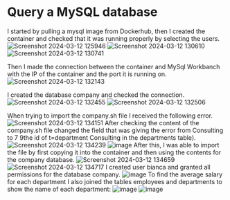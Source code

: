 # Query a MySQL database

I started by pulling a mysql image from Dockerhub, then I created the container and checked that it was running properly by selecting the users.
![Screenshot 2024-03-12 125946](https://github.com/biancaradulescu28/Docker_ex/assets/92685311/9660bfe2-c26a-424c-93c6-36a7bfd66b50)
![Screenshot 2024-03-12 130610](https://github.com/biancaradulescu28/Docker_ex/assets/92685311/6167ff85-c663-4f12-b443-638d6f84b3d2)
![Screenshot 2024-03-12 130741](https://github.com/biancaradulescu28/Docker_ex/assets/92685311/c77b7842-3047-4bea-8880-06e4414bf7cf)

Then I made the connection between the container and MySql Workbanch with the IP of the container and the port it is running on.
![Screenshot 2024-03-12 132143](https://github.com/biancaradulescu28/Docker_ex/assets/92685311/f169f2e7-fe12-45e7-be03-342416e9d277)

I created the database company and checked the connection.
![Screenshot 2024-03-12 132455](https://github.com/biancaradulescu28/Docker_ex/assets/92685311/30e4bf28-410b-442d-95da-3758ebbe6af3)
![Screenshot 2024-03-12 132506](https://github.com/biancaradulescu28/Docker_ex/assets/92685311/ee889dde-3999-4e76-acc0-98966c979a50)

When trying to import the company.sh file I received the following error.
![Screenshot 2024-03-12 134151](https://github.com/biancaradulescu28/Docker_ex/assets/92685311/bd53cff2-9611-47d1-93bb-29009fef6884)
After checking the content of the company.sh file changed the field that was giving the error from Consulting to 7 9the id of t=department Consulting in the departments table).
![Screenshot 2024-03-12 134239](https://github.com/biancaradulescu28/Docker_ex/assets/92685311/60d8e0bb-4076-45db-9472-448fe4103bf9)
![image](https://github.com/biancaradulescu28/Docker_ex/assets/92685311/fae4d2c0-161c-4232-b4e1-75be2689d0e6)
After this, I was able to import the file by first copying it into the container and then using the contents for the company database.
![Screenshot 2024-03-12 134659](https://github.com/biancaradulescu28/Docker_ex/assets/92685311/475324db-1301-4984-8b28-827777be6621)
![Screenshot 2024-03-12 134717](https://github.com/biancaradulescu28/Docker_ex/assets/92685311/87802400-46b8-46ba-99f2-2e5e8aedef69)
I created user bianca and granted all permissions for the database company.
![image](https://github.com/biancaradulescu28/Docker_ex/assets/92685311/e38930f7-aea0-41d2-aff3-a6375c1ec3af)
To find the average salary for each department I also joined the tables employees and departments to show the name of each department:
![image](https://github.com/biancaradulescu28/Docker_ex/assets/92685311/6e02edcf-6a1e-4d4f-b89c-0b8c1b1de58b)
![image](https://github.com/biancaradulescu28/Docker_ex/assets/92685311/0dfc7b6e-3aa0-4e10-9d47-f7f43933c0fb)












